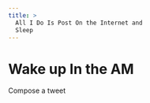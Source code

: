 ```yaml
---
title: >
  All I Do Is Post On the Internet and
  Sleep
---
```

# Wake up In the AM

Compose a tweet